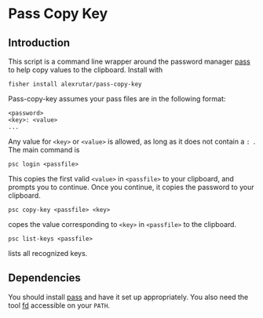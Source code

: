 # Pass Copy Key
## Introduction
This script is a command line wrapper around the password manager [pass](https://www.passwordstore.org) to help copy values to the clipboard.
Install with
```
fisher install alexrutar/pass-copy-key
```
Pass-copy-key assumes your pass files are in the following format:
```
<password>
<key>: <value>
...
```
Any value for `<key>` or `<value>` is allowed, as long as it does not contain a `: `.
The main command is
```
psc login <passfile>
```
This copies the first valid `<value>` in `<passfile>` to your clipboard, and prompts you to continue.
Once you continue, it copies the password to your clipboard.
```
psc copy-key <passfile> <key>
```
copes the value corresponding to `<key>` in `<passfile>` to the clipboard.
```
psc list-keys <passfile>
```
lists all recognized keys.

## Dependencies
You should install [pass](https://www.passwordstore.org) and have it set up appropriately.
You also need the tool [fd](https://github.com/sharkdp/fd) accessible on your `PATH`.
